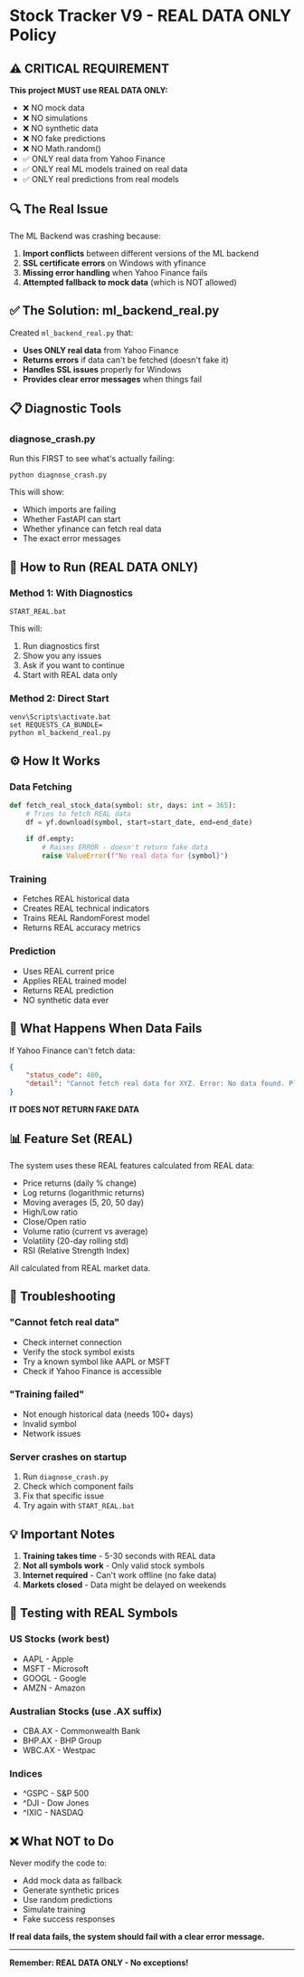 # Stock Tracker V9 - REAL DATA ONLY Policy

## ⚠️ CRITICAL REQUIREMENT

**This project MUST use REAL DATA ONLY:**
- ❌ NO mock data
- ❌ NO simulations  
- ❌ NO synthetic data
- ❌ NO fake predictions
- ❌ NO Math.random()
- ✅ ONLY real data from Yahoo Finance
- ✅ ONLY real ML models trained on real data
- ✅ ONLY real predictions from real models

## 🔍 The Real Issue

The ML Backend was crashing because:

1. **Import conflicts** between different versions of the ML backend
2. **SSL certificate errors** on Windows with yfinance
3. **Missing error handling** when Yahoo Finance fails
4. **Attempted fallback to mock data** (which is NOT allowed)

## ✅ The Solution: ml_backend_real.py

Created `ml_backend_real.py` that:
- **Uses ONLY real data** from Yahoo Finance
- **Returns errors** if data can't be fetched (doesn't fake it)
- **Handles SSL issues** properly for Windows
- **Provides clear error messages** when things fail

## 📋 Diagnostic Tools

### diagnose_crash.py
Run this FIRST to see what's actually failing:
```batch
python diagnose_crash.py
```

This will show:
- Which imports are failing
- Whether FastAPI can start
- Whether yfinance can fetch real data
- The exact error messages

## 🚀 How to Run (REAL DATA ONLY)

### Method 1: With Diagnostics
```batch
START_REAL.bat
```
This will:
1. Run diagnostics first
2. Show you any issues
3. Ask if you want to continue
4. Start with REAL data only

### Method 2: Direct Start
```batch
venv\Scripts\activate.bat
set REQUESTS_CA_BUNDLE=
python ml_backend_real.py
```

## ⚙️ How It Works

### Data Fetching
```python
def fetch_real_stock_data(symbol: str, days: int = 365):
    # Tries to fetch REAL data
    df = yf.download(symbol, start=start_date, end=end_date)
    
    if df.empty:
        # Raises ERROR - doesn't return fake data
        raise ValueError(f"No real data for {symbol}")
```

### Training
- Fetches REAL historical data
- Creates REAL technical indicators
- Trains REAL RandomForest model
- Returns REAL accuracy metrics

### Prediction
- Uses REAL current price
- Applies REAL trained model
- Returns REAL prediction
- NO synthetic data ever

## 🛑 What Happens When Data Fails

If Yahoo Finance can't fetch data:
```json
{
    "status_code": 400,
    "detail": "Cannot fetch real data for XYZ. Error: No data found. Please check the symbol and try again."
}
```

**IT DOES NOT RETURN FAKE DATA**

## 📊 Feature Set (REAL)

The system uses these REAL features calculated from REAL data:
- Price returns (daily % change)
- Log returns (logarithmic returns)
- Moving averages (5, 20, 50 day)
- High/Low ratio
- Close/Open ratio
- Volume ratio (current vs average)
- Volatility (20-day rolling std)
- RSI (Relative Strength Index)

All calculated from REAL market data.

## 🔧 Troubleshooting

### "Cannot fetch real data"
- Check internet connection
- Verify the stock symbol exists
- Try a known symbol like AAPL or MSFT
- Check if Yahoo Finance is accessible

### "Training failed"
- Not enough historical data (needs 100+ days)
- Invalid symbol
- Network issues

### Server crashes on startup
1. Run `diagnose_crash.py`
2. Check which component fails
3. Fix that specific issue
4. Try again with `START_REAL.bat`

## 💡 Important Notes

1. **Training takes time** - 5-30 seconds with REAL data
2. **Not all symbols work** - Only valid stock symbols
3. **Internet required** - Can't work offline (no fake data)
4. **Markets closed** - Data might be delayed on weekends

## 🎯 Testing with REAL Symbols

### US Stocks (work best)
- AAPL - Apple
- MSFT - Microsoft  
- GOOGL - Google
- AMZN - Amazon

### Australian Stocks (use .AX suffix)
- CBA.AX - Commonwealth Bank
- BHP.AX - BHP Group
- WBC.AX - Westpac

### Indices
- ^GSPC - S&P 500
- ^DJI - Dow Jones
- ^IXIC - NASDAQ

## ❌ What NOT to Do

Never modify the code to:
- Add mock data as fallback
- Generate synthetic prices
- Use random predictions
- Simulate training
- Fake success responses

**If real data fails, the system should fail with a clear error message.**

---

**Remember: REAL DATA ONLY - No exceptions!**